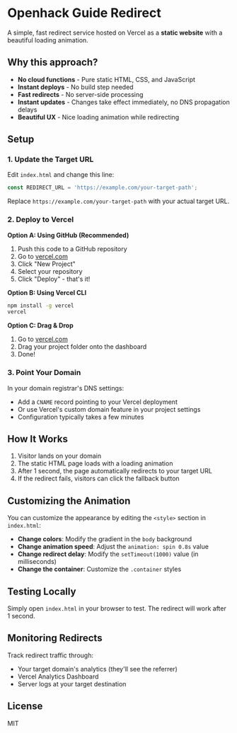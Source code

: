 # Openhack Guide Redirect

A simple, fast redirect service hosted on Vercel as a **static website** with a beautiful loading animation.

## Why this approach?

- **No cloud functions** - Pure static HTML, CSS, and JavaScript
- **Instant deploys** - No build step needed
- **Fast redirects** - No server-side processing
- **Instant updates** - Changes take effect immediately, no DNS propagation delays
- **Beautiful UX** - Nice loading animation while redirecting

## Setup

### 1. Update the Target URL

Edit `index.html` and change this line:

```javascript
const REDIRECT_URL = 'https://example.com/your-target-path';
```

Replace `https://example.com/your-target-path` with your actual target URL.

### 2. Deploy to Vercel

**Option A: Using GitHub (Recommended)**
1. Push this code to a GitHub repository
2. Go to [vercel.com](https://vercel.com)
3. Click "New Project"
4. Select your repository
5. Click "Deploy" - that's it!

**Option B: Using Vercel CLI**
```bash
npm install -g vercel
vercel
```

**Option C: Drag & Drop**
1. Go to [vercel.com](https://vercel.com)
2. Drag your project folder onto the dashboard
3. Done!

### 3. Point Your Domain

In your domain registrar's DNS settings:
- Add a `CNAME` record pointing to your Vercel deployment
- Or use Vercel's custom domain feature in your project settings
- Configuration typically takes a few minutes

## How It Works

1. Visitor lands on your domain
2. The static HTML page loads with a loading animation
3. After 1 second, the page automatically redirects to your target URL
4. If the redirect fails, visitors can click the fallback button

## Customizing the Animation

You can customize the appearance by editing the `<style>` section in `index.html`:

- **Change colors**: Modify the gradient in the `body` background
- **Change animation speed**: Adjust the `animation: spin 0.8s` value
- **Change redirect delay**: Modify the `setTimeout(1000)` value (in milliseconds)
- **Change the container**: Customize the `.container` styles

## Testing Locally

Simply open `index.html` in your browser to test. The redirect will work after 1 second.

## Monitoring Redirects

Track redirect traffic through:
- Your target domain's analytics (they'll see the referrer)
- Vercel Analytics Dashboard
- Server logs at your target destination

## License

MIT